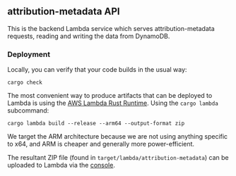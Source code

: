 ## attribution-metadata API

This is the backend Lambda service which serves attribution-metadata requests, reading and writing the data from DynamoDB.

### Deployment

Locally, you can verify that your code builds in the usual way:
```
cargo check
```

The most convenient way to produce artifacts that can be deployed to Lambda is using the [AWS Lambda Rust Runtime](https://github.com/awslabs/aws-lambda-rust-runtime). Using the `cargo lambda` subcommand:
```
cargo lambda build --release --arm64 --output-format zip
```

We target the ARM architecture because we are not using anything specific to x64, and ARM is cheaper and generally more power-efficient.

The resultant ZIP file (found in `target/lambda/attribution-metadata`) can be uploaded to Lambda via the [console](https://us-east-2.console.aws.amazon.com/lambda/home?region=us-east-2#/functions/AttributionMetadataService).
